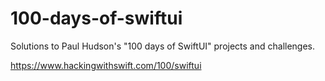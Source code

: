 # 100-days-of-swiftui

Solutions to Paul Hudson's "100 days of SwiftUI" projects and challenges.

https://www.hackingwithswift.com/100/swiftui
